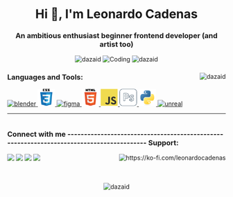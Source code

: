<h1 align="center">Hi 👋, I'm Leonardo Cadenas</h1>
<h3 align="center">An ambitious enthusiast beginner frontend developer (and artist too)</h3>
<div align="center">
  <img height="160em" src="https://github-readme-stats.vercel.app/api/top-langs?username=dazaid&show_icons=true&locale=en&layout=compact&theme=gruvbox&text_color=e33636&title_color=ffffff&html=ff2244&css=059eeb&js=059eeb&border_radius=5" alt="dazaid" />
  <img alt="Coding" height="150em" src="https://cdn.discordapp.com/attachments/1196091202630582413/1217588111723466772/git.png?ex=6604924b&is=65f21d4b&hm=5eb244ac358bb4dd4aea38fdd500e0b5aaa8a8d08dff8e08488a899fa29d293c&">
  <img height="160em" src="https://github-readme-stats.vercel.app/api?username=dazaid&show_icons=true&theme=gruvbox&text_color=e33636&title_color=ffffff&icon_color=ffffff&border_radius=5" alt="dazaid" />
</div>
<div align="center">
  <div>
    <img align="right" src="https://komarev.com/ghpvc/?username=dazaid&label=Profile%20views&color=0e75b6&style=flat" alt="dazaid" />
  </div>
  <div>
    <h3 align="left">Languages and Tools:</h3>
    <p align="left"> <a href="https://www.blender.org/" target="_blank" rel="noreferrer"> <img src="https://download.blender.org/branding/community/blender_community_badge_white.svg" alt="blender" width="40" height="40"/> </a> <a     href="https://www.w3schools.com/css/" target="_blank" rel="noreferrer"> <img src="https://raw.githubusercontent.com/devicons/devicon/master/icons/css3/css3-original-wordmark.svg" alt="css3" width="40" height="40"/> </a> <a href="https://www.figma.com/" target="_blank" rel="noreferrer"> <img src="https://www.vectorlogo.zone/logos/figma/figma-icon.svg" alt="figma" width="40" height="40"/> </a> <a href="https://www.w3.org/html/" target="_blank" rel="noreferrer"> <img src="https://raw.githubusercontent.com/devicons/devicon/master/icons/html5/html5-original-wordmark.svg" alt="html5" width="40" height="40"/> </a> <a href="https://developer.mozilla.org/en-US/docs/Web/JavaScript" target="_blank" rel="noreferrer"> <img src="https://raw.githubusercontent.com/devicons/devicon/master/icons/javascript/javascript-original.svg" alt="javascript" width="40" height="40"/> </a> <a href="https://www.photoshop.com/en" target="_blank" rel="noreferrer"> <img src="https://raw.githubusercontent.com/devicons/devicon/master/icons/photoshop/photoshop-line.svg" alt="photoshop" width="40" height="40"/> </a> <a href="https://www.python.org" target="_blank" rel="noreferrer"> <img src="https://raw.githubusercontent.com/devicons/devicon/master/icons/python/python-original.svg" alt="python" width="40" height="40"/> </a> <a href="https://unrealengine.com/" target="_blank" rel="noreferrer"> <img src="https://raw.githubusercontent.com/kenangundogan/fontisto/036b7eca71aab1bef8e6a0518f7329f13ed62f6b/icons/svg/brand/unreal-engine.svg" alt="unreal" width="40" height="40"/> </a> </p>
  </div>
</div>
<hr>
</div>
<div style="display:flex">
  <p><h3 align="left">Connect with me ----------------------------------------------------------------------------------------- Support:</h3>
</div>
<div>
  <a href="https://www.youtube.com/@Dazai_Dazaint/streams" target="_blank"><img height="40" src="https://img.shields.io/badge/YouTube-FF0000?style=for-the-badge&logo=youtube&logoColor=white" target="_blank"></a>
  <a href="https://www.instagram.com/dazai.nt/" target="_blank"><img height="40" src="https://img.shields.io/badge/-Instagram-%23E4405F?style=for-the-badge&logo=instagram&logoColor=white" target="_blank"></a>
  <a href="https://discord.gg/FJ4bFecAQT" target="_blank"><img height="40" src="https://img.shields.io/badge/Discord-7289DA?style=for-the-badge&logo=discord&logoColor=white" target="_blank"></a> 
  <a href="https://www.linkedin.com/in/leonardo-cadenas-b06338262/" target="_blank"><img height="40" src="https://img.shields.io/badge/-LinkedIn-%230077B5?style=for-the-badge&logo=linkedin&logoColor=white" target="_blank"></a>
  <a href="https://ko-fi.com/https://ko-fi.com/leonardocadenas"> <img align="right" src="https://cdn.ko-fi.com/cdn/kofi3.png?v=3" height="40" alt="https://ko-fi.com/leonardocadenas" /></a>
</div>
<br><br>
 

<p align="center"><img src="https://github-readme-streak-stats.herokuapp.com/?user=dazaid&theme=gruvbox&text_color=e33636&title_color=ffffff&icon_color=ffffff&border_radius=5" alt="dazaid" /></p>
<br><br>

